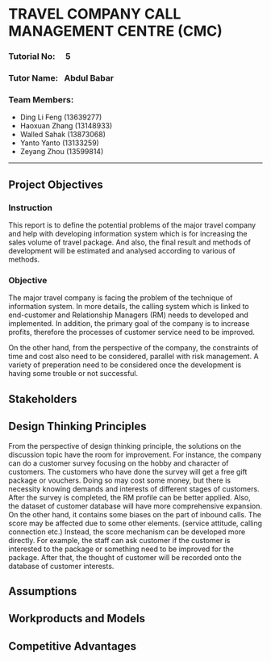 # TRAVEL COMPANY CALL MANAGEMENT CENTRE (CMC)

  ### Tutorial No: &emsp;5 <br/>
  ### Tutor Name:&ensp; Abdul Babar <br/>
  ### Team Members: 
  * Ding Li Feng (13639277)
  * Haoxuan Zhang (13148933)
  * Walled Sahak (13873068)
  * Yanto Yanto (13133259)
  * Zeyang Zhou (13599814)
 <hr/>

## Project Objectives
### Instruction
This report is to define the potential problems of the major travel company and help with developing information system which is for 
increasing the sales volume of travel package. And also, the final result and methods of development will be estimated and analysed 
according to various of methods.

### Objective
The major travel company is facing the problem of the technique of information system. In more details, the calling system 
which is linked to end-customer and Relationship Managers (RM) needs to developed and implemented. In addition, the primary goal of the company is to increase profits, therefore the processes of customer service need to be improved. 

On the other hand, from the perspective of the company, the constraints of time and cost also need to be considered, parallel with risk management. A variety of preperation need to be considered once the development is having some trouble or not successful.




## Stakeholders




## Design Thinking Principles
From the perspective of design thinking principle, the solutions on the discussion topic have the room for improvement. For instance, the company can do a customer survey focusing on the hobby and character of customers. The customers who have done the survey will get
a free gift package or vouchers. Doing so may cost some money, but there is necessity knowing demands and interests of different stages of customers. After the survey is completed, the RM profile can be better applied. Also, the dataset of customer database will have more comprehensive expansion. On the other hand, it contains some biases on the part of inbound calls. The score may be affected due to some other elements. (service attitude, calling connection etc.) Instead, the score mechanism can be developed more directly. For example, the staff can ask customer if the customer is interested to the package or something need to be improved for the package. After that, the thought of customer will be recorded onto the database of customer interests.






## Assumptions





## Workproducts and Models






## Competitive Advantages
